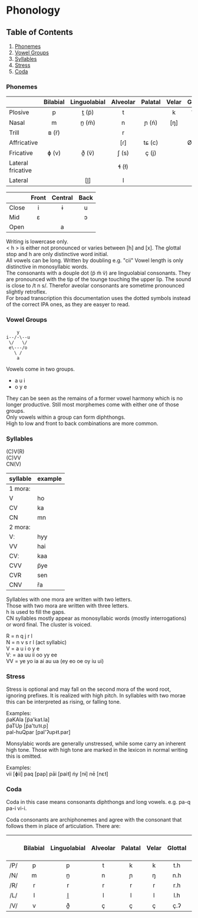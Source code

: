 Phonology
=========

## Table of Contents
1. [Phonemes](#Phonemes)  
2. [Vowel Groups](#Vowel-Groups)  
2. [Syllables](#Syllables)  
4. [Stress](#Stress)
5. [Coda](#Coda)


<div id='Phonemes'/>

### Phonemes

|                   | Bilabial | Linguolabial | Alveolar | Palatal | Velar | Glottal |
| ----------------- |:--------:|:------------:|:--------:|:-------:|:-----:|:-------:|
| Plosive           | p        | t̼ (p̈)        | t        |         | k     | ʔ  (')  |
| Nasal             | m        | n̼ (m̈)        | n        | ɲ (ń)   | [ŋ]   |         |
| Trill             | ʙ (r̈)    |              | r        |         |       |         |
| Affricative       |          |              | [ɾ]      | tɕ (c)  |       | Ø~h~x   |
| Fricative         | ɸ (v)    | ð̼ (v̈)        | ʃ (s)    | ç (j)   |       |         |
| Lateral fricative |          |              | ɬ (ł)    |         |       |         |
| Lateral           |          | [l̼]          | l        |         |       |         |

|       | Front | Central | Back  |
| ----- |:-----:|:-------:|:-----:|
| Close |   i   |    ɨ    |   u   |
| Mid   |   ɛ   |         |   ɔ   |
| Open  |       |    a    |       |

Writing is lowercase only.  
< h > is either not pronounced or varies between [h] and [x].
The glottal stop and h are only distinctive word initial.  
All vowels can be long. Written by doubling e.g. "cii"
Vowel length is only distinctive in monosyllabic words.  
The consonants with a douple dot (p̈ m̈ v̈) are linguolabial consonants.
They are pronounced with the tip of the tounge touching the upper lip.
The sound is close to /t n s/.
Therefor aveolar consonants are sometime pronounced slightly retroflex.  
For broad transcription this documentation uses the dotted symbols instead of the correct IPA ones, as they are easyer to read.


<div id='Vowel-Groups'/>

### Vowel Groups

        y
    i--/-\--u
     \/   \/
     e\---/o
       \ /
        a

Vowels come in two groups.

* a u i
* o y e

They can be seen as the remains of a former vowel harmony which is no longer productive. Still most morphemes come with either one of those groups.  
Only vowels within a group can form diphthongs.  
High to low and front to back combinations are more common.  


<div id='Syllables'/>

### Syllables

(C)V(R)  
(C)VV  
CN(V)  

syllable | example
-------- | -------
1 mora:  |
V	     | ho
CV	     | ka
CN	     | mn
2 mora:  |
Vː	     | hyy
VV	     | hai
CVː	     | kaa
CVV	     | p̈ye
CVR	     | sen
CNV	     | řa

Syllables with one mora are written with two letters.  
Those with two mora are written with three letters.  
h is used to fill the gaps.  
CN syllables mostly appear as monosyllabic words (mostly interrogations) or word final. The cluster is voiced.

R = n q j r l  
N = n v s r l (act syllabic)  
V = a u i o y e  
Vː = aa uu ii oo yy ee  
VV = ye yo ia ai au ua (ey eo oe oy iu ui)


<div id='Stress'/>

### Stress

Stress is optional and may fall on the second mora of the word root, ignoring prefixes.
It is realized with high pitch. In syllables with two morae this can be interpreted as rising, or falling tone.

Examples:  
p̈aKAla     [p̈a'ka˦.la]  
p̈aTUp      [p̈a'tu˦˧.p]  
pal-huQpar [pal'ʔup˧˦.par]

Monsylabic words are generally unstressed, while some carry an inherent high tone.
Those with high tone are marked in the lexicon in normal writing this is omitted.

Examples:  
vii [ɸii]
paq [pap]
pāi [pai˦]
ńy  [nɨ]
nē  [nɛ˦]


<div id='Coda'/>

### Coda

Coda in this case means consonants diphthongs and long vowels.
e.g. pa-q pa-i vi-i.  

Coda consonants are archiphonemes and agree with the consonant that follows them in place of articulation.
There are:

|     | Bilabial | Linguolabial | Alveolar | Palatal | Velar | Glottal | End of Word |
|:---:|:--------:|:------------:|:--------:|:-------:|:-----:|:-------:|:-----------:|
| /P/ | p        | p            | t        | k       | k     | t.h     | p           |
| /N/ | m        | n̼            | n        | ɲ       | ŋ     | n.h     | m~ŋ         |
| /R/ | r        | r            | r        | r       | r     | r.h     | ɾ           |
| /L/ | l        | l̼            | l        | l       | l     | l.h     | l           |
| /V/ | v        | ð̼            | ç        | ç       | ç     | ç.ʔ     | ç           |

